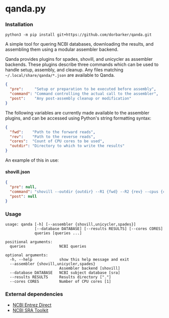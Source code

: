 # qanda.py

### Installation

`python3 -m pip install git+https://github.com/dorbarker/qanda.git`

A simple tool for quering NCBI databases, downloading the results,
and assembling them using a modular assembler backend.

Qanda provides plugins for spades, shovill, and unicycler as
assembler backends. These plugins describe three commands which can be used to
handle setup, assembly, and cleanup. Any files matching
`~/.local/share/qanda/*.json` are available to Qanda.

```json
{
  "pre":     "Setup or preparation to be executed before assembly",
  "command": "Command controlling the actual call to the assembler",
  "post":    "Any post-assembly cleanup or modification"
}
```

The following variables are currently made available to the assembler plugins,
and can be accessed using Python's string formatting syntax:

```json
{
  "fwd":    "Path to the forward reads",
  "rev":    "Path to the reverse reads",
  "cores":  "Count of CPU cores to be used",
  "outdir": "Directory to which to write the results"
}
```

An example of this in use:

#### shovill.json
```json
{
  "pre": null,
  "command": "shovill --outdir {outdir} --R1 {fwd} --R2 {rev} --cpus {cores}",
  "post": null
}
```

### Usage

```
usage: qanda [-h] [--assembler {shovill,unicycler,spades}]
             [--database DATABASE] [--results RESULTS] [--cores CORES]
             queries [queries ...]

positional arguments:
  queries               NCBI queries

optional arguments:
  -h, --help            show this help message and exit
  --assembler {shovill,unicycler,spades}
                        Assembler backend [shovill]
  --database DATABASE   NCBI subject database [sra]
  --results RESULTS     Results directory ["."]
  --cores CORES         Number of CPU cores [1]
```

### External dependencies

- [NCBI Entrez Direct](https://www.ncbi.nlm.nih.gov/books/NBK179288/)
- [NCBI SRA Toolkit](https://trace.ncbi.nlm.nih.gov/Traces/sra/sra.cgi?view=toolkit_doc&f=std)
